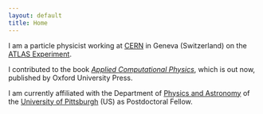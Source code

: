 ```yaml
---
layout: default
title: Home
---
```



I am a particle physicist working at <a href="http://www.cern.ch">CERN</a> in Geneva (Switzerland) on the <a href="http://atlas.cern/">ATLAS Experiment</a>.

I contributed to the book [_Applied Computational Physics_](/menu/writing.html), which is out now, published by Oxford University Press.

I am currently affiliated with the Department of <a href="http://www.physicsandastronomy.pitt.edu/">Physics and Astronomy</a> of the
<a href="http://www.pitt.edu/">University of Pittsburgh</a> (US) as Postdoctoral Fellow.
